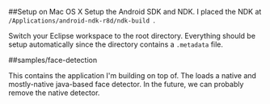 ##Setup on Mac OS X
Setup the Android SDK and NDK. I placed the NDK at `/Applications/android-ndk-r8d/ndk-build `.

Switch your Eclipse workspace to the root directory. Everything should be setup automatically since the directory contains a `.metadata` file.

##samples/face-detection

This contains the application I'm building on top of. The loads a native and mostly-native java-based face detector. In the future, we can probably remove the native detector.
